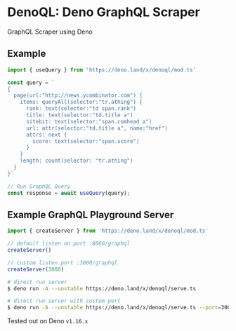 # DenoQL: Deno GraphQL Scraper
GraphQL Scraper using Deno

## Example
```ts
import { useQuery } from 'https://deno.land/x/denoql/mod.ts'

const query = `
{
  page(url:"http://news.ycombinator.com") {
    items: queryAll(selector:"tr.athing") {
      rank: text(selector:"td span.rank")
      title: text(selector:"td.title a")
      sitebit: text(selector:"span.comhead a")
      url: attr(selector:"td.title a", name:"href")
      attrs: next {
        score: text(selector:"span.score")
      }
    }
    length: count(selector: "tr.athing")
  }
}`

// Run GraphQL Query
const response = await useQuery(query);
```

## Example GraphQL Playground Server

```ts
import { createServer } from 'https://deno.land/x/denoql/mod.ts'

// default listen on port :8080/graphql
createServer()

// custom listen port :3000/graphql
createServer(3000)
```

```bash
# direct run server
$ deno run -A --unstable https://deno.land/x/denoql/serve.ts

# direct run server with custom port
$ deno run -A --unstable https://deno.land/x/denoql/serve.ts --port=3000
```

Tested out on Deno `v1.16.x`